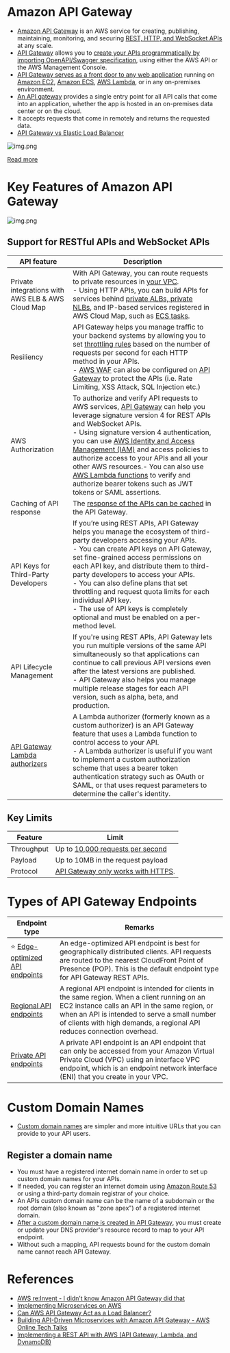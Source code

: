 # Amazon API Gateway
- [Amazon API Gateway](https://docs.aws.amazon.com/apigateway/latest/developerguide/welcome.html) is an AWS service for creating, publishing, maintaining, monitoring, and securing [REST, HTTP, and WebSocket APIs](../../../1_HLDDesignComponents/2_APITechOptions/REST.md) at any scale.
- [API Gateway](https://docs.aws.amazon.com/apigateway/latest/developerguide/welcome.html) allows you to [create your APIs programmatically by importing OpenAPI/Swagger specification](../../../1_HLDDesignComponents/2_APITechOptions/API_Documentation/Swagger/OpenAPISpec.md), using either the AWS API or the AWS Management Console. 
- [API Gateway serves as a front door to any web application](https://aws.amazon.com/api-gateway/features/) running on [Amazon EC2](../../3_ComputeServices/AmazonEC2), [Amazon ECS](../../4_ContainerOrchestrationServices/AmazonECS), [AWS Lambda](../../3_ComputeServices/AWSLambda/Readme.md), or in any on-premises environment. 
- [An API gateway](https://aws.amazon.com/premiumsupport/knowledge-center/api-gateway-cloudfront-distribution/) provides a single entry point for all API calls that come into an application, whether the app is hosted in an on-premises data center or on the cloud. 
- It accepts requests that come in remotely and returns the requested data.
- [API Gateway vs Elastic Load Balancer](../AmazonAPIGatewayVsELB.md)

![img.png](../../0_AWSDesigns/DesignScalableSystemWithRDMS/assets/DesignScalableSystemWithRelationalDBOnAWS.drawio.png)

[Read more](../../0_AWSDesigns/DesignScalableSystemWithRDMS/README.md)

# Key Features of Amazon API Gateway

![img.png](assets/AmazonAPIGateway_Features.drawio.png)

## Support for RESTful APIs and WebSocket APIs

| API feature                                                                                                                          | Description                                                                                                                                                                                                                                                                                                                                                                                                                                                                                                                                                                           |     |
|--------------------------------------------------------------------------------------------------------------------------------------|---------------------------------------------------------------------------------------------------------------------------------------------------------------------------------------------------------------------------------------------------------------------------------------------------------------------------------------------------------------------------------------------------------------------------------------------------------------------------------------------------------------------------------------------------------------------------------------|-----|
| Private integrations with AWS ELB & AWS Cloud Map                                                                                    | With API Gateway, you can route requests to private resources in [your VPC](../AmazonVPC.md).<br/>- Using HTTP APIs, you can build APIs for services behind [private ALBs, private NLBs](../ElasticLoadBalancer/Readme.md), and IP-based services registered in AWS Cloud Map, such as [ECS tasks](../../4_ContainerOrchestrationServices/AmazonECS/Readme.md).                                                                                                                                                                                                                       |     |
| Resiliency                                                                                                                           | API Gateway helps you manage traffic to your backend systems by allowing you to set [throttling rules](https://docs.aws.amazon.com/apigateway/latest/developerguide/api-gateway-request-throttling.html) based on the number of requests per second for each HTTP method in your APIs.<br/>- [AWS WAF](../../2_SecurityAndIdentityServices/AWSWAF.md) can also be configured on [API Gateway](https://docs.aws.amazon.com/apigateway/latest/developerguide/apigateway-control-access-aws-waf.html) to protect the APIs (i.e. Rate Limiting, XSS Attack, SQL Injection etc.)           |     |
| AWS Authorization                                                                                                                    | To authorize and verify API requests to AWS services, [API Gateway]() can help you leverage signature version 4 for REST APIs and WebSocket APIs.<br/>- Using signature version 4 authentication, you can use [AWS Identity and Access Management (IAM)](../../2_SecurityAndIdentityServices/AWSUsers&AccessMgmt/AWSIAM.md) and access policies to authorize access to your APIs and all your other AWS resources.- You can also use [AWS Lambda functions](../../3_ComputeServices/AWSLambda/Readme.md) to verify and authorize bearer tokens such as JWT tokens or SAML assertions. |     |
| Caching of API response                                                                                                              | The [response of the APIs can be cached](https://docs.aws.amazon.com/apigateway/latest/developerguide/api-gateway-caching.html) in the API Gateway.                                                                                                                                                                                                                                                                                                                                                                                                                                   |     |
| API Keys for Third-Party Developers                                                                                                  | If you’re using REST APIs, API Gateway helps you manage the ecosystem of third-party developers accessing your APIs.<br/>- You can create API keys on API Gateway, set fine-grained access permissions on each API key, and distribute them to third-party developers to access your APIs.<br/>- You can also define plans that set throttling and request quota limits for each individual API key.<br/>- The use of API keys is completely optional and must be enabled on a per-method level.                                                                                      |     |
| API Lifecycle Management                                                                                                             | If you're using REST APIs, API Gateway lets you run multiple versions of the same API simultaneously so that applications can continue to call previous API versions even after the latest versions are published.<br/>- API Gateway also helps you manage multiple release stages for each API version, such as alpha, beta, and production.                                                                                                                                                                                                                                         |     |
| [API Gateway Lambda authorizers](https://docs.aws.amazon.com/apigateway/latest/developerguide/apigateway-use-lambda-authorizer.html) | A Lambda authorizer (formerly known as a custom authorizer) is an API Gateway feature that uses a Lambda function to control access to your API. <br/>- A Lambda authorizer is useful if you want to implement a custom authorization scheme that uses a bearer token authentication strategy such as OAuth or SAML, or that uses request parameters to determine the caller's identity.                                                                                                                                                                                              |     |

## Key Limits

| Feature    | Limit                                                                                                                  |
|------------|------------------------------------------------------------------------------------------------------------------------|
| Throughput | Up to [10,000 requests per second](../../../1_HLDDesignComponents/0_SystemGlossaries/Scalability/LatencyThroughput.md) |
| Payload    | Up to 10MB in the request payload                                                                                      |
| Protocol   | [API Gateway only works with HTTPS](https://docs.aws.amazon.com/apigateway/latest/developerguide/setup-http-integrations.html).                                                                                                                       |

# Types of API Gateway Endpoints

| Endpoint type                                                                                                                           | Remarks                                                                                                                                                                                                                                                                    |
|-----------------------------------------------------------------------------------------------------------------------------------------|----------------------------------------------------------------------------------------------------------------------------------------------------------------------------------------------------------------------------------------------------------------------------|
| :star: [Edge-optimized API endpoints](https://docs.aws.amazon.com/apigateway/latest/developerguide/api-gateway-api-endpoint-types.html) | An edge-optimized API endpoint is best for geographically distributed clients. API requests are routed to the nearest CloudFront Point of Presence (POP). This is the default endpoint type for API Gateway REST APIs.                                                     |
| [Regional API endpoints](https://docs.aws.amazon.com/apigateway/latest/developerguide/api-gateway-api-endpoint-types.html)              | A regional API endpoint is intended for clients in the same region. When a client running on an EC2 instance calls an API in the same region, or when an API is intended to serve a small number of clients with high demands, a regional API reduces connection overhead. |
| [Private API endpoints](https://docs.aws.amazon.com/apigateway/latest/developerguide/api-gateway-api-endpoint-types.html)               | A private API endpoint is an API endpoint that can only be accessed from your Amazon Virtual Private Cloud (VPC) using an interface VPC endpoint, which is an endpoint network interface (ENI) that you create in your VPC.                                                |

# Custom Domain Names
- [Custom domain names](https://docs.aws.amazon.com/apigateway/latest/developerguide/how-to-custom-domains.html) are simpler and more intuitive URLs that you can provide to your API users.

## Register a domain name
- You must have a registered internet domain name in order to set up custom domain names for your APIs. 
- If needed, you can register an internet domain using [Amazon Route 53](../AmazonRoute53.md) or using a third-party domain registrar of your choice. 
- An APIs custom domain name can be the name of a subdomain or the root domain (also known as "zone apex") of a registered internet domain.
- [After a custom domain name is created in API Gateway](https://docs.aws.amazon.com/apigateway/latest/developerguide/how-to-custom-domains.html), you must create or update your DNS provider's resource record to map to your API endpoint. 
- Without such a mapping, API requests bound for the custom domain name cannot reach API Gateway.

# References
- [AWS re:Invent - I didn’t know Amazon API Gateway did that](https://www.youtube.com/watch?v=yfJZc3sJZ8E)
- [Implementing Microservices on AWS](https://docs.aws.amazon.com/whitepapers/latest/microservices-on-aws/microservices.html)
- [Can AWS API Gateway Act as a Load Balancer?](https://dashbird.io/blog/can-api-gateway-act-load-balancer/)
- [Building API-Driven Microservices with Amazon API Gateway - AWS Online Tech Talks](https://www.youtube.com/watch?v=xkDcBssNd1g)
- [Implementing a REST API with AWS (API Gateway, Lambda, and DynamoDB)](https://levelup.gitconnected.com/implementing-a-rest-api-with-aws-api-gateway-lambda-and-dynamodb-c62b8a1f6182)